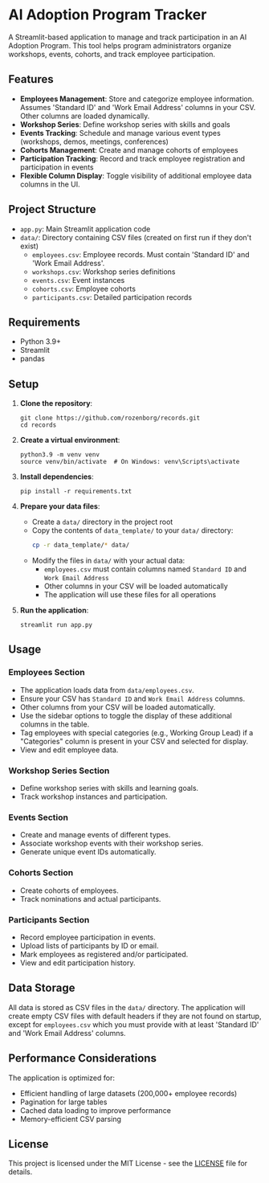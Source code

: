 # AI Adoption Program Tracker

A Streamlit-based application to manage and track participation in an AI Adoption Program. This tool helps program administrators organize workshops, events, cohorts, and track employee participation.

## Features

- **Employees Management**: Store and categorize employee information. Assumes 'Standard ID' and 'Work Email Address' columns in your CSV. Other columns are loaded dynamically.
- **Workshop Series**: Define workshop series with skills and goals
- **Events Tracking**: Schedule and manage various event types (workshops, demos, meetings, conferences)
- **Cohorts Management**: Create and manage cohorts of employees
- **Participation Tracking**: Record and track employee registration and participation in events
- **Flexible Column Display**: Toggle visibility of additional employee data columns in the UI.

## Project Structure

- `app.py`: Main Streamlit application code
- `data/`: Directory containing CSV files (created on first run if they don't exist)
  - `employees.csv`: Employee records. Must contain 'Standard ID' and 'Work Email Address'.
  - `workshops.csv`: Workshop series definitions
  - `events.csv`: Event instances
  - `cohorts.csv`: Employee cohorts
  - `participants.csv`: Detailed participation records

## Requirements

- Python 3.9+
- Streamlit
- pandas

## Setup

1. **Clone the repository**:
   ```
   git clone https://github.com/rozenborg/records.git
   cd records
   ```

2. **Create a virtual environment**:
   ```
   python3.9 -m venv venv
   source venv/bin/activate  # On Windows: venv\Scripts\activate
   ```

3. **Install dependencies**:
   ```
   pip install -r requirements.txt
   ```

4. **Prepare your data files**:
   - Create a `data/` directory in the project root
   - Copy the contents of `data_template/` to your `data/` directory:
     ```bash
     cp -r data_template/* data/
     ```
   - Modify the files in `data/` with your actual data:
     - `employees.csv` must contain columns named `Standard ID` and `Work Email Address`
     - Other columns in your CSV will be loaded automatically
     - The application will use these files for all operations

5. **Run the application**:
   ```
   streamlit run app.py
   ```

## Usage

### Employees Section
- The application loads data from `data/employees.csv`.
- Ensure your CSV has `Standard ID` and `Work Email Address` columns.
- Other columns from your CSV will be loaded automatically.
- Use the sidebar options to toggle the display of these additional columns in the table.
- Tag employees with special categories (e.g., Working Group Lead) if a "Categories" column is present in your CSV and selected for display.
- View and edit employee data.

### Workshop Series Section
- Define workshop series with skills and learning goals.
- Track workshop instances and participation.

### Events Section
- Create and manage events of different types.
- Associate workshop events with their workshop series.
- Generate unique event IDs automatically.

### Cohorts Section
- Create cohorts of employees.
- Track nominations and actual participants.

### Participants Section
- Record employee participation in events.
- Upload lists of participants by ID or email.
- Mark employees as registered and/or participated.
- View and edit participation history.

## Data Storage

All data is stored as CSV files in the `data/` directory. The application will create empty CSV files with default headers if they are not found on startup, except for `employees.csv` which you must provide with at least 'Standard ID' and 'Work Email Address' columns.

## Performance Considerations

The application is optimized for:
- Efficient handling of large datasets (200,000+ employee records)
- Pagination for large tables
- Cached data loading to improve performance
- Memory-efficient CSV parsing

## License

This project is licensed under the MIT License - see the [LICENSE](LICENSE) file for details. 